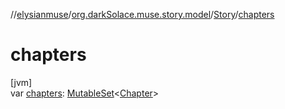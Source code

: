 //[elysianmuse](../../../index.md)/[org.darkSolace.muse.story.model](../index.md)/[Story](index.md)/[chapters](chapters.md)

# chapters

[jvm]\
var [chapters](chapters.md): [MutableSet](https://kotlinlang.org/api/latest/jvm/stdlib/kotlin.collections/-mutable-set/index.html)&lt;[Chapter](../-chapter/index.md)&gt;
